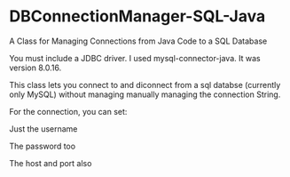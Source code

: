 # DBConnectionManager-SQL-Java
A Class for Managing Connections from Java Code to a SQL Database

You must include a JDBC driver. I used mysql-connector-java. It was version 8.0.16.

This class lets you connect to and diconnect from a sql databse (currently only MySQL) without managing manually managing the connection String.

For the connection, you can set:

Just the username

The password too

The host and port also
